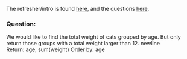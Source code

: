 The refresher/intro is found [here](https://www.windowfunctions.com/questions/intro/), and the questions [here](https://www.windowfunctions.com/questions/intro/0).

### Question: <br>
We would like to find the total weight of cats grouped by age. But only return those groups with a total weight larger than 12. newline\
Return: age, sum(weight) Order by: age

```

```
